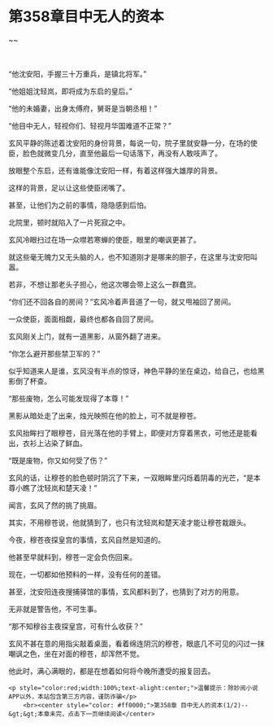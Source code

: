 # 第358章目中无人的资本
~~
    	    <p name="pagetop" href="javascript:void(0);" onclick="return false" style="line-height: 35px;padding: 10px;color: #333;"> </p><p>“他沈安阳，手握三十万重兵，是镇北将军。”</p><p>“他姐姐沈轻岚，即将成为东启的皇后。”</p><p>“他的未婚妻，出身太傅府，舅哥是当朝丞相！”</p><p>“他目中无人，轻视你们、轻视月华国难道不正常？”</p><p>玄风平静的陈述着沈安阳的身份背景，每说一句，院子里就安静一分，在场的使臣，脸色就微变几分，直至他最后一句话落下，再没有人敢吱声了。</p><p>放眼整个东启，还有谁能像沈安阳一样，有着这样强大雄厚的背景。</p><p>这样的背景，足以让这些使臣闭嘴了。</p><p>甚至，让他们为之前的事情，隐隐感到后怕。</p><p>北院里，顿时就陷入了一片死寂之中。</p><p>玄风冷眼扫过在场一众噤若寒蝉的使臣，眼里的嘲讽更甚了。</p><p>就这些毫无魄力又无头脑的人，也不知道刚才是哪来的胆子，在这里与沈安阳叫嚣。</p><p>若非，不想让那老头子担心，他这次哪会带上这么一群蠢货。</p><p>“你们还不回各自的房间？”玄风冷着声音道了一句，就又甩袖回了房间。</p><p>一众使臣，面面相觑，最终也都各自回了房间。</p><p>玄风刚关上门，就有一道黑影，从窗外翻了进来。</p><p>“你怎么避开那些禁卫军的？”</p><p>似乎知道来人是谁，玄风没有半点的惊讶，神色平静的坐在桌边，给自己，也给黑影倒了杯查。</p><p>“那些废物，怎么可能发现得了本尊！”</p><p>黑影从暗处走了出来，烛光映照在他的脸上，可不就是穆苍。</p><p>玄风抬眸扫了眼穆苍，目光落在他的手臂上，即便对方穿着黑衣，可他还是能看出，衣衫上沾染了鲜血。</p><p>“既是废物，你又如何受了伤？”</p><p>玄风的话，让穆苍的脸色顿时阴沉了下来，一双眼眸里闪烁着阴毒的光芒，“是本尊小瞧了沈轻岚和楚天凌！”</p><p>闻言，玄风了然的挑了挑眉。</p><p>其实，不用穆苍说，他就猜到了，也只有沈轻岚和楚天凌才能让穆苍栽跟头。</p><p>今夜，穆苍夜探皇宫的事情，玄风自然是知道的。</p><p>他甚至早就料到，穆苍一定会负伤回来。</p><p>现在，一切都如他预料的一样，没有任何的差错。</p><p>甚至，沈安阳连夜搜捕驿馆的事情，玄风都料到了，也猜到了对方的用意。</p><p>无非就是警告他，不可生事。</p><p>“那不知穆谷主夜探皇宫，可有什么收获？”</p><p>玄风不甚在意的用指尖敲着桌面，看着绵连阴沉的穆苍，眼底几不可见的闪过一抹嘲讽之色，坐在对面的穆苍，却浑然不觉。</p><p>他此时，满心满眼的，都是在想着如何将今晚所遭受的报复回去。</p>
    	
   	<p style="color:red;width:100%;text-alight:center;">温馨提示：除妙阅小说APP以外，本站包含第三方内容，谨防诈骗</p>
    	<br><center style="color: #ff0000;">第358章 目中无人的资本(1/2)--&gt;&gt;本章未完，点击下一页继续阅读</center>
    	